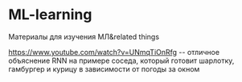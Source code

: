 # ML-learning
Материалы для изучения МЛ&amp;related things


https://www.youtube.com/watch?v=UNmqTiOnRfg -- отличное объяснение RNN на примере соседа, который готовит шарлотку, гамбургер и курицу в зависимости от погоды за окном


